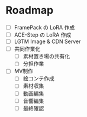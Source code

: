 # Roadmap

- [ ] FramePack の LoRA 作成
- [ ] ACE-Step の LoRA 作成
- [ ] LGTM Image & CDN Server
- [ ] 共同作業化
  - [ ] 素材置き場の共有化
   - [ ] 分担作業
- [ ] MV制作
  - [ ] 絵コンテ作成
  - [ ] 素材収集
  - [ ] 動画編集
  - [ ] 音響編集
  - [ ] 最終確認